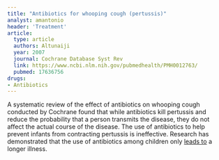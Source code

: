 ```yaml
---
title: "Antibiotics for whooping cough (pertussis)"
analyst: amantonio
header: 'Treatment'
article:
  type: article
  authors: Altunaiji
  year: 2007
  journal: Cochrane Database Syst Rev
  link: https://www.ncbi.nlm.nih.gov/pubmedhealth/PMH0012763/
  pubmed: 17636756
drugs:
- Antibiotics
---
```


A systematic review of the effect of antibiotics on whooping cough conducted by Cochrane found that while antibiotics kill pertussis and reduce the probability that a person transmits the disease, they do not affect the actual course of the disease.
The use of antibiotics to help prevent infants from contracting pertussis is ineffective. Research has demonstrated that the use of antibiotics among children only [leads to](https://www.ncbi.nlm.nih.gov/pubmed/14595048) a longer illness.

